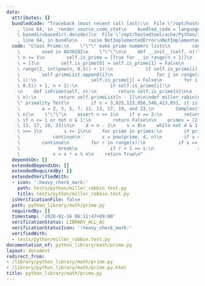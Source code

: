 ```yaml
---
data:
  attributes: {}
  bundledCode: "Traceback (most recent call last):\n  File \"/opt/hostedtoolcache/Python/3.8.5/x64/lib/python3.8/site-packages/onlinejudge_verify/documentation/build.py\"\
    , line 64, in _render_source_code_stat\n    bundled_code = language.bundle(stat.path,\
    \ basedir=basedir).decode()\n  File \"/opt/hostedtoolcache/Python/3.8.5/x64/lib/python3.8/site-packages/onlinejudge_verify/languages/python.py\"\
    , line 84, in bundle\n    raise NotImplementedError\nNotImplementedError\n"
  code: "class Prime:\n    \"\"\" make prime numbers lists\n        complexity: O(n^(1/2))\n\
    \        used in AOJ0202\n    \"\"\"\n\n    def __init__(self, n):\n        assert\
    \ n >= 1\n        self.is_prime = [True for _ in range(n + 1)]\n        self.primeList\
    \ = []\n        self.is_prime[0] = self.is_prime[1] = False\n        for i in\
    \ range(2, int(pow(n, 0.5)) + 1):\n            if self.is_prime[i]:\n        \
    \        self.primeList.append(i)\n                for j in range(2 * i, n + 1,\
    \ i):\n                    self.is_prime[j] = False\n        for i in range(int(pow(n,\
    \ 0.5)) + 1, n + 1):\n            if self.is_prime[i]:\n                self.primeList.append(i)\n\
    \n    def isPrime(self, n):\n        return self.is_prime[n]\n\n    def nthPrime(self,\
    \ n):\n        return self.primeList[n - 1]\n\n\ndef miller_rabin(n):\n    \"\"\
    \" primality Test\n        if n < 3,825,123,056,546,413,051, it is enough to test\n\
    \        a = 2, 3, 5, 7, 11, 13, 17, 19, and 23.\n        Complexity: O(log^3\
    \ n)\n    \"\"\"\n    assert n >= 1\n    if n == 2:\n        return True\n   \
    \ if n <= 1 or not n & 1:\n        return False\n\n    primes = [2, 3, 5, 7, 11,\
    \ 13, 17, 19, 23]\n\n    d = n - 1\n    s = 0\n    while not d & 1:\n        d\
    \ >>= 1\n        s += 1\n\n    for prime in primes:\n        if prime >= n:\n\
    \            continue\n        x = pow(prime, d, n)\n        if x == 1:\n    \
    \        continue\n        for r in range(s):\n            if x == n - 1:\n  \
    \              break\n            if r + 1 == s:\n                return False\n\
    \            x = x * x % n\n    return True\n"
  dependsOn: []
  extendedDependsOn: []
  extendedRequiredBy: []
  extendedVerifiedWith:
  - icon: ':heavy_check_mark:'
    path: tests/python/miller_rabbin.test.py
    title: tests/python/miller_rabbin.test.py
  isVerificationFile: false
  path: python_library/math/prime.py
  requiredBy: []
  timestamp: '2020-02-16 06:11:47+09:00'
  verificationStatus: LIBRARY_ALL_AC
  verificationStatusIcon: ':heavy_check_mark:'
  verifiedWith:
  - tests/python/miller_rabbin.test.py
documentation_of: python_library/math/prime.py
layout: document
redirect_from:
- /library/python_library/math/prime.py
- /library/python_library/math/prime.py.html
title: python_library/math/prime.py
---
```

